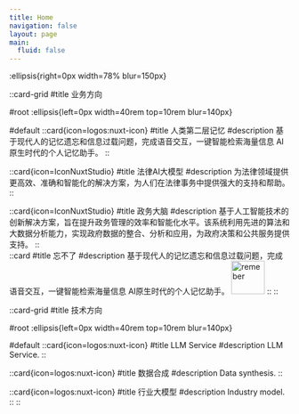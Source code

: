 ```yaml
---
title: Home
navigation: false
layout: page
main:
  fluid: false
---
```

:ellipsis{right=0px width=78% blur=150px}


::card-grid
#title
业务方向

#root
:ellipsis{left=0px width=40rem top=10rem blur=140px}

#default
  ::card{icon=logos:nuxt-icon}
  #title
  人类第二层记忆
  #description
  基于现代人的记忆遗忘和信息过载问题，完成语音交互，一键智能检索海量信息 AI原生时代的个人记忆助手。
  ::

  ::card{icon=IconNuxtStudio}
  #title
  法律AI大模型
  #description
  为法律领域提供更高效、准确和智能化的解决方案，为人们在法律事务中提供强大的支持和帮助。
  ::

  ::card{icon=IconNuxtStudio}
  #title
  政务大脑
  #description
  基于人工智能技术的创新解决方案，旨在提升政务管理的效率和智能化水平。该系统利用先进的算法和大数据分析能力，实现政府数据的整合、分析和应用，为政府决策和公共服务提供支持。
  ::   
  ::card
  #title
  忘不了
  #description
  基于现代人的记忆遗忘和信息过载问题，完成语音交互，一键智能检索海量信息 AI原生时代的个人记忆助手。
  <img src='/img/memory.jpg' alt="remeber" style="width: 60px;">
  ::
::

::card-grid
#title
技术方向

#root
:ellipsis{left=0px width=40rem top=10rem blur=140px}

#default
  ::card{icon=logos:nuxt-icon}
  #title
  LLM Service
  #description
  LLM Service.
  ::

  ::card{icon=logos:nuxt-icon}
  #title
  数据合成
  #description
  Data synthesis.
  ::

  ::card{icon=logos:nuxt-icon}
  #title
  行业大模型
  #description
  Industry model.
  ::
::